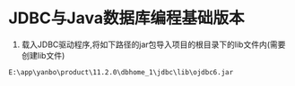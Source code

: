 # JDBC与Java数据库编程基础版本

1. 载入JDBC驱动程序,将如下路径的jar包导入项目的根目录下的lib文件内(需要创建lib文件)

```
E:\app\yanbo\product\11.2.0\dbhome_1\jdbc\lib\ojdbc6.jar
```

